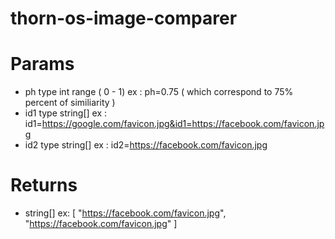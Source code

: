 # thorn-os-image-comparer

# Params
 - ph type int range ( 0 - 1)
  ex : ph=0.75 ( which correspond to 75% percent of similiarity )
 - id1 type string[]
  ex : id1=https://google.com/favicon.jpg&id1=https://facebook.com/favicon.jpg
 - id2 type string[]
  ex : id2=https://facebook.com/favicon.jpg
  
  # Returns
   - string[]
   ex: 
   [
    "https://facebook.com/favicon.jpg",
    "https://facebook.com/favicon.jpg"
   ]
